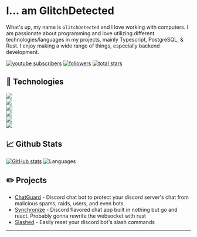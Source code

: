 <!-- <div align="center">

<img align="right" src="images/flakes.gif" width="30%" height="30%">
<img align="left" src="images/flakes.gif" width="30%" height="30%">

<br>-->
# I... am GlitchDetected

What's up, my name is `GlitchDetected` and I love working with computers. I am passionate about programming and love utilizing different technologies/languages in my projects, mainly Typescript, PostgreSQL, & Rust. I enjoy making a wide range of things, especially backend development.

<p align="left">
      <a href="https://www.youtube.com/@glitchdetected">
         <img alt="youtube subscribers" title="Subscribe" src="https://custom-icon-badges.demolab.com/youtube/channel/subscribers/UC6f9_ARBlEKAf8cDUcM1BzQ?color=%23E05D44&label=SUBSCRIBE&logo=video&logoColor=white&style=for-the-badge&labelColor=CE4630"/></a> 
      <a href="https://github.com/glitchdetected?tab=followers">
         <img alt="followers" title="Follow me" src="https://custom-icon-badges.demolab.com/github/followers/glitchdetected?color=236ad3&labelColor=1155ba&style=for-the-badge&logo=person-add&label=Follow&logoColor=white"/></a>
      <a href="https://github.com/glitchdetected?tab=repositories&sort=stargazers">
         <img alt="total stars" title="Total stars on GitHub" src="https://custom-icon-badges.demolab.com/github/stars/glitchdetected?color=55960c&style=for-the-badge&labelColor=488207&logo=star"/></a>
</p>

## 🧰 Technologies
<a href="https://github.com/GlitchDetected" title="Click Me">
      <img src="https://skillicons.dev/icons?i=apple,linux,ubuntu" /><br />
      <img src="https://skillicons.dev/icons?i=html,css,bash,rust,js,ts,py,md,regex" /><br />
      <img src="https://skillicons.dev/icons?i=nodejs,npm,discordjs,express,vite,react,nextjs,tailwind,mongodb,postgres,redis" /><br />
      <img src="https://skillicons.dev/icons?i=git,github,docker,workers,sentry,bots" /><br />
      <img src="https://skillicons.dev/icons?i=vim,vscode,neovim" /><br />
      <img src="https://skillicons.dev/icons?i=cloudflare,aws,discord" /><br />
</a>

## 📈 Github Stats

[![GitHub stats](https://github-readme-stats.vercel.app/api?username=glitchdetected&count_private=true&theme=dark&show_icons=true)](https://github.com/glitchdetected/github-readme-stats)
![Languages](https://github-readme-stats.vercel.app/api/top-langs/?username=glitchdetected&theme=dark&layout=compact)

## ✏️ Projects
- [ChatGuard](https://discord.com/oauth2/authorize?client_id=1237878380838523001) - Discord chat bot to protect your discord server's chat from malicious spams, raids, users, and even bots. <br />
- [Synchronize](https://github.com/GlitchDetected/Synchronize) - Discord flavored chat app built in nothing but go and react. Probably gonna rewrite the websocket with rust <br />
- [Slashed](https://github.com/GlitchDetected/slashed) - Easily reset your discord bot's slash commands <br />
---